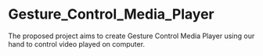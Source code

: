 # Gesture_Control_Media_Player
The proposed project aims to create Gesture Control Media Player using our hand to control video played on computer.
